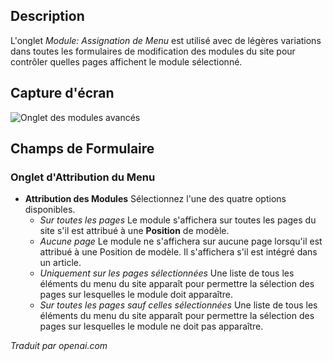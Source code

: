 <!-- Filename: Help6.x:Modules_Menu_Assignment_Tab  / Display title: Modules : Onglet d'Attribution de Menu -->

## Description

L'onglet *Module: Assignation de Menu* est utilisé avec de légères variations dans toutes les formulaires de modification des modules du site pour contrôler quelles pages affichent le module sélectionné.

## Capture d'écran

![Onglet des modules avancés](../../../fr/images/modules/modules-custom-menu-assignment-tab.png)

## Champs de Formulaire

### Onglet d'Attribution du Menu

* **Attribution des Modules** Sélectionnez l'une des quatre options disponibles.
    * *Sur toutes les pages* Le module s'affichera sur toutes les pages du site s'il est 
    attribué à une **Position** de modèle.
    * *Aucune page* Le module ne s'affichera sur aucune page lorsqu'il est attribué à une 
    Position de modèle. Il s'affichera s'il est intégré dans un article.
    * *Uniquement sur les pages sélectionnées* Une liste de tous les éléments du menu du 
    site apparaît pour permettre la sélection des pages sur lesquelles le module doit apparaître.
    * *Sur toutes les pages sauf celles sélectionnées* Une liste de tous les éléments du menu 
    du site apparaît pour permettre la sélection des pages sur lesquelles le module ne doit pas apparaître.

*Traduit par openai.com*

